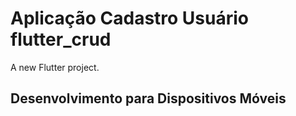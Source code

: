 # Aplicação Cadastro Usuário flutter_crud

A new Flutter project.

## Desenvolvimento para Dispositivos Móveis

